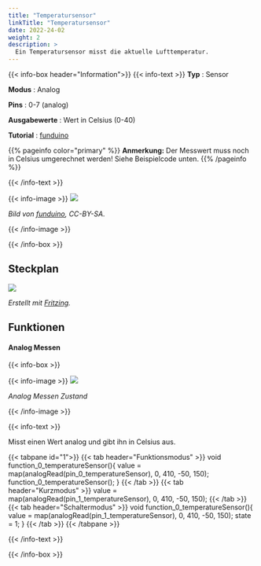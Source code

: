 ```yaml
---
title: "Temperatursensor"
linkTitle: "Temperatursensor"
date: 2022-24-02
weight: 2
description: >
  Ein Temperatursensor misst die aktuelle Lufttemperatur.
---
```


{{< info-box header="Information">}}
{{< info-text >}}
  **Typ** : Sensor

  **Modus** : Analog

  **Pins** : 0-7 (analog)

  **Ausgabewerte** : Wert in Celsius (0-40)

  **Tutorial** : [funduino](https://funduino.de/nr-10-temperatur-messen) 

  {{% pageinfo color="primary" %}}
**Anmerkung:** Der Messwert muss noch in Celsius umgerechnet werden! Siehe Beispielcode unten.
{{% /pageinfo %}}

  {{< /info-text >}}

  {{< info-image >}}
   ![](https://funduinoshop.com/media/image/ec/1e/17/temperatursensor-tmp36gt9z-arduino.jpg)
   
   _Bild von [funduino](https://funduinoshop.com/media/image/ec/1e/17/temperatursensor-tmp36gt9z-arduino.jpg), CC-BY-SA._

  {{< /info-image >}}

{{< /info-box >}}

## Steckplan
![](/docs/connectionplan/steckplan_temperaturesensor.png)
   
   _Erstellt mit [Fritzing](https://fritzing.org/)._

## Funktionen

#### Analog Messen

{{< info-box >}}

  {{< info-image >}}
   ![](/docs/components/temperaturesensor.png)
   
   _Analog Messen Zustand_

  {{< /info-image >}}

{{< info-text >}}

Misst einen Wert analog und gibt ihn in Celsius aus.
  
  {{< tabpane id="1">}}
  {{< tab header="Funktionsmodus" >}}
void function_0_temperatureSensor(){
value = map(analogRead(pin_0_temperatureSensor), 0, 410, -50, 150);
function_0_temperatureSensor();
}
  {{< /tab >}}
  {{< tab header="Kurzmodus" >}}
value = map(analogRead(pin_1_temperatureSensor), 0, 410, -50, 150);
  {{< /tab >}}
  {{< tab header="Schaltermodus" >}}
void function_0_temperatureSensor(){
value = map(analogRead(pin_1_temperatureSensor), 0, 410, -50, 150);
state = 1;
}
  {{< /tab >}}
{{< /tabpane >}}

  {{< /info-text >}}

{{< /info-box >}}